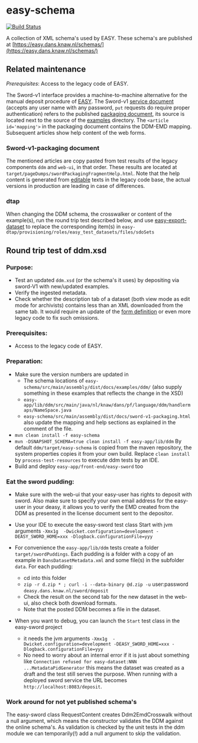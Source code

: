easy-schema
============
[![Build Status](https://travis-ci.org/DANS-KNAW/easy-schema.svg?branch=master)](https://travis-ci.org/DANS-KNAW/easy-schema)

A collection of XML schema's used by EASY. These schema's are published at 
[https://easy.dans.knaw.nl/schemas/](https://easy.dans.knaw.nl/schemas/)


Related maintenance
-------------------

_Prerequisites_: Access to the legacy code of EASY.

The Sword-v1 interface provides a machine-to-machine alternative for the manual deposit procedure of [EASY].
The Sword-v1 [service document] \(accepts any user name with any password, `put` requests do require
proper authentication) refers to the published [packaging document], its source is located next to
the source of the [examples] directory. The `<article id='mapping'>` in the packaging document
contains the DDM-EMD mapping. Subsequent articles show help content of the web forms.

### Sword-v1-packaging document

The mentioned articles are copy pasted from test results of the legacy components `ddm` and `web-ui`,
in that order. These results are located at `target/pageDumps/swordPackagingFragmentHelp.html`.
Note that the help content is generated from [editable] texts in the legacy code base,
the actual versions in production are leading in case of differences.

[EASY]: http://easy.dans.knaw.nl/ui/deposit
[service document]: http://easy.dans.knaw.nl/sword/servicedocument
[packaging document]: https://easy.dans.knaw.nl/schemas/docs/sword-v1-packaging.html
[examples]: https://github.com/DANS-KNAW/easy-schema/tree/master/src/main/assembly/dist/docs
[editable]: https://github.com/DANS-KNAW/easy-app/tree/master/front-end/easy-webui/src/main/assembly/dist/res/example/editable/help


### dtap

When changing the DDM schema, the crosswalker or content of the example(s),
run the round trip test described below,  and use [easy-export-dataset]
to replace the corresponding item(s) in
`easy-dtap/provisioning/roles/easy_test_datasets/files/sdoSets`

[easy-export-dataset]: https://github.com/DANS-KNAW/easy-export-dataset


Round trip test of ddm.xsd
--------------------------

### Purpose:
 
* Test an updated `ddm.xsd` (or the schema's it uses) by depositing via sword-V1 with new/updated examples.
* Verify the ingested metadata.
* Check whether the description tab of a dataset (both view mode as edit mode for archivists) contains less
  than an XML downloaded from the same tab. It would require an update of the [form definition] or even more legacy code to fix such omissions.

[form definition]: https://github.com/DANS-KNAW/easy-app/blob/9ec1c7f0fc496250f797269c874a990d1c21decb/lib/easy-business/src/main/java/nl/knaw/dans/easy/domain/form/form-descriptions/unspecified.xml#L678-L681

### Prerequisites:

* Access to the legacy code of EASY.

### Preparation:

* Make sure the version numbers are updated in
  * The schema locations of `easy-schema/src/main/assembly/dist/docs/examples/ddm/`
    (also supply something in these examples that reflects the change in the XSD)
  * `easy-app/lib/ddm/src/main/java/nl/knaw/dans/pf/language/ddm/handlermaps/NameSpace.java`
  * `easy-schema/src/main/assembly/dist/docs/sword-v1-packaging.html`
    also update the mapping and help sections as explained in the comment of the file.
* `mvn clean install -f easy-schema`
* `mvn -DSNAPSHOT_SCHEMA=true clean install -f easy-app/lib/ddm`
  By default `ddm/target/easy-schema` is copied from the maven repository,
  the system properties copies it from  your own build.
  Replace `clean install` by `process-test-resources` to execute ddm tests by an IDE.
* Build and deploy `easy-app/front-end/easy-sword` too

### Eat the sword pudding:

  * Make sure with the web-ui that your easy-user has rights to deposit with sword.
    Also make sure to specify your own email address for the easy-user in your deasy,
    it allows you to verify the EMD created from the DDM
    as presented in the license document sent to the depositor.
  * Use your IDE to execute the easy-sword test class Start with jvm arguments
    `-Xmx1g  -Dwicket.configuration=development -DEASY_SWORD_HOME=xxx -Dlogback.configurationFile=yyy`
  * For convenience the `easy-app/lib/ddm` tests create a folder `target/swordPuddings`. Each pudding is a folder
    with a copy of an example in `DansDatasetMetadata.xml` and some file(s) in the subfolder `data`.
    For each pudding:

    * cd into this folder
    * `zip -r d.zip * ; curl -i --data-binary @d.zip -u` user:password `deasy.dans.knaw.nl/sword/deposit`
    * Check the result on the second tab for the new dataset in the web-ui,
      also check both download formats.
    * Note that the posted DDM becomes a file in the dataset.
    
  * When you want to debug, you can launch the `Start` test class in the easy-sword project
  
    * it needs the jvm arguments
      `-Xmx1g  -Dwicket.configuration=development -DEASY_SWORD_HOME=xxx -Dlogback.configurationFile=yyy`
    * No need to worry about an internal error if it is just about something like
      `Connection refused for easy-dataset:NNN ...MetadataPidGenerator`
      this means the dataset was created as a draft and the test still serves the purpose.
      When running with a deployed sword service the URL becomes `http://localhost:8083/deposit`.

### Work around for not yet published schema's

  The easy-sword class RequestContent creates Ddm2EmdCrosswalk without a null argument,
  which means the constructor validates the DDM against the online schema's.
  As validation is checked by the unit tests in the ddm module
  we can temporarily(!) add a null argument to skip the validation.
